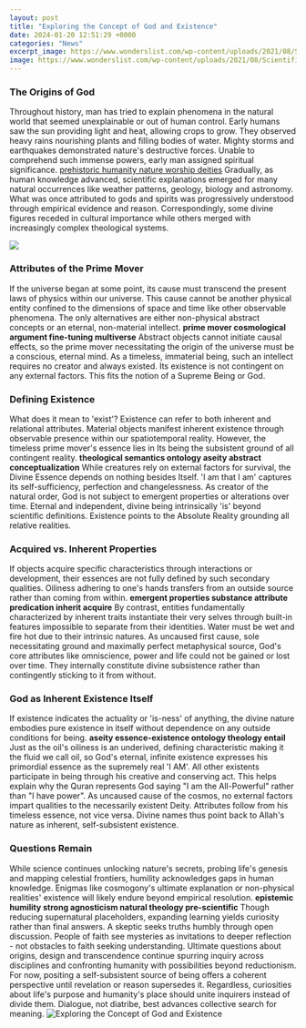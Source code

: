 ```yaml
---
layout: post
title: "Exploring the Concept of God and Existence"
date: 2024-01-20 12:51:29 +0000
categories: "News"
excerpt_image: https://www.wonderslist.com/wp-content/uploads/2021/08/Scientific-Proofs-for-the-Existence-of-God.jpg
image: https://www.wonderslist.com/wp-content/uploads/2021/08/Scientific-Proofs-for-the-Existence-of-God.jpg
---
```


### The Origins of God 
Throughout history, man has tried to explain phenomena in the natural world that seemed unexplainable or out of human control. Early humans saw the sun providing light and heat, allowing crops to grow. They observed heavy rains nourishing plants and filling bodies of water. Mighty storms and earthquakes demonstrated nature's destructive forces. Unable to comprehend such immense powers, early man assigned spiritual significance. [prehistoric humanity nature worship deities](https://fistore.mysenprints.com/collection/agostino)
Gradually, as human knowledge advanced, scientific explanations emerged for many natural occurrences like weather patterns, geology, biology and astronomy. What was once attributed to gods and spirits was progressively understood through empirical evidence and reason. Correspondingly, some divine figures receded in cultural importance while others merged with increasingly complex theological systems. 

![](http://media.releasewire.com/photos/show/?id=80555)
### Attributes of the Prime Mover
If the universe began at some point, its cause must transcend the present laws of physics within our universe. This cause cannot be another physical entity confined to the dimensions of space and time like other observable phenomena. The only alternatives are either non-physical abstract concepts or an eternal, non-material intellect. **prime mover cosmological argument fine-tuning multiverse**
Abstract objects cannot initiate causal effects, so the prime mover necessitating the origin of the universe must be a conscious, eternal mind. As a timeless, immaterial being, such an intellect requires no creator and always existed. Its existence is not contingent on any external factors. This fits the notion of a Supreme Being or God. 
### Defining Existence 
What does it mean to 'exist'? Existence can refer to both inherent and relational attributes. Material objects manifest inherent existence through observable presence within our spatiotemporal reality. However, the timeless prime mover's essence lies in Its being the subsistent ground of all contingent reality. **theological semantics ontology aseity abstract conceptualization** 
While creatures rely on external factors for survival, the Divine Essence depends on nothing besides Itself. 'I am that I am' captures its self-sufficiency, perfection and changelessness. As creator of the natural order, God is not subject to emergent properties or alterations over time. Eternal and independent, divine being intrinsically 'is' beyond scientific definitions. Existence points to the Absolute Reality grounding all relative realities.
### Acquired vs. Inherent Properties
If objects acquire specific characteristics through interactions or development, their essences are not fully defined by such secondary qualities. Oiliness adhering to one's hands transfers from an outside source rather than coming from within. **emergent properties substance attribute predication inherit acquire** 
By contrast, entities fundamentally characterized by inherent traits instantiate their very selves through built-in features impossible to separate from their identities. Water must be wet and fire hot due to their intrinsic natures. 
As uncaused first cause, sole necessitating ground and maximally perfect metaphysical source, God's core attributes like omniscience, power and life could not be gained or lost over time. They internally constitute divine subsistence rather than contingently sticking to it from without.
### God as Inherent Existence Itself 
If existence indicates the actuality or 'is-ness' of anything, the divine nature embodies pure existence in itself without dependence on any outside conditions for being. **aseity essence-existence ontology theology entail**
Just as the oil's oiliness is an underived, defining characteristic making it the fluid we call oil, so God's eternal, infinite existence expresses his primordial essence as the supremely real 'I AM'. All other existents participate in being through his creative and conserving act. 
This helps explain why the Quran represents God saying "I am the All-Powerful" rather than "I have power". As uncaused cause of the cosmos, no external factors impart qualities to the necessarily existent Deity. Attributes follow from his timeless essence, not vice versa. Divine names thus point back to Allah's nature as inherent, self-subsistent existence.
### Questions Remain 
While science continues unlocking nature's secrets, probing life's genesis and mapping celestial frontiers, humility acknowledges gaps in human knowledge. Enigmas like cosmogony's ultimate explanation or non-physical realities' existence will likely endure beyond empirical resolution. **epistemic humility strong agnosticism natural theology pre-scientific**
Though reducing supernatural placeholders, expanding learning yields curiosity rather than final answers. A skeptic seeks truths humbly through open discussion. People of faith see mysteries as invitations to deeper reflection - not obstacles to faith seeking understanding. Ultimate questions about origins, design and transcendence continue spurring inquiry across disciplines and confronting humanity with possibilities beyond reductionism.
For now, positing a self-subsistent source of being offers a coherent perspective until revelation or reason supersedes it. Regardless, curiosities about life's purpose and humanity's place should unite inquirers instead of divide them. Dialogue, not diatribe, best advances collective search for meaning.
![Exploring the Concept of God and Existence](https://www.wonderslist.com/wp-content/uploads/2021/08/Scientific-Proofs-for-the-Existence-of-God.jpg)